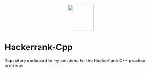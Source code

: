 <p align="center">
       <img height=85 src="https://d3keuzeb2crhkn.cloudfront.net/hackerrank/assets/styleguide/logo_wordmark-f5c5eb61ab0a154c3ed9eda24d0b9e31.svg">
  </p>
  
# Hackerrank-Cpp
Repository dedicated to my solutions for the HackerRank C++ practice problems
